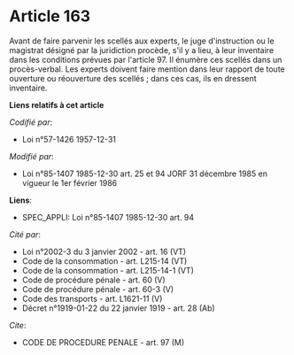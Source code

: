 # Article 163

Avant de faire parvenir les scellés aux experts, le juge d'instruction ou le magistrat désigné par la juridiction procède,
s'il y a lieu, à leur inventaire dans les conditions prévues par l'article 97. Il énumère ces scellés dans un procès-verbal.
Les experts doivent faire mention dans leur rapport de toute ouverture ou réouverture des scellés ; dans ces cas, ils en
dressent inventaire.

**Liens relatifs à cet article**

_Codifié par_:

  - Loi n°57-1426 1957-12-31

_Modifié par_:

  - Loi n°85-1407 1985-12-30 art. 25 et 94 JORF 31 décembre 1985 en vigueur le 1er février 1986

**Liens**:

  - SPEC_APPLI: Loi n°85-1407 1985-12-30 art. 94

_Cité par_:

  - Loi n°2002-3 du 3 janvier 2002 - art. 16 (VT)
  - Code de la consommation - art. L215-14 (VT)
  - Code de la consommation - art. L215-14-1 (VT)
  - Code de procédure pénale - art. 60 (V)
  - Code de procédure pénale - art. 60-3 (V)
  - Code des transports - art. L1621-11 (V)
  - Décret n°1919-01-22 du 22 janvier 1919 - art. 28 (Ab)

_Cite_:

  - CODE DE PROCEDURE PENALE - art. 97 (M)
